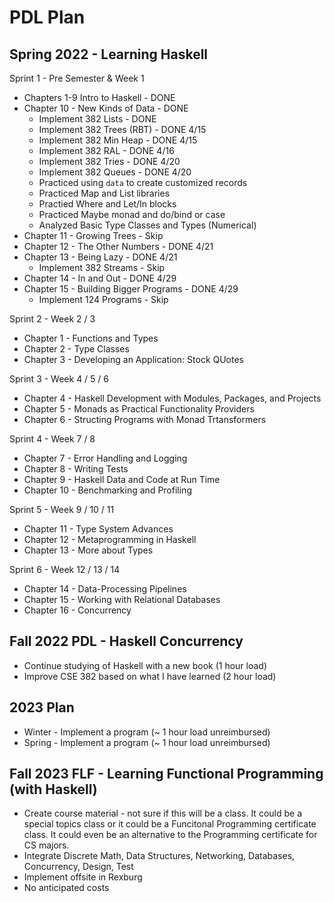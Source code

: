 # PDL Plan


## Spring 2022 - Learning Haskell

Sprint 1 - Pre Semester & Week 1
* Chapters 1-9 Intro to Haskell - DONE
* Chapter 10 - New Kinds of Data - DONE
  * Implement 382 Lists - DONE 
  * Implement 382 Trees (RBT) - DONE 4/15
  * Implement 382 Min Heap - DONE 4/15
  * Implement 382 RAL - DONE 4/16
  * Implement 382 Tries - DONE 4/20
  * Implement 382 Queues - DONE 4/20
  * Practiced using `data` to create customized records
  * Practiced Map and List libraries
  * Practied Where and Let/In blocks
  * Practiced Maybe monad and do/bind or case
  * Analyzed Basic Type Classes and Types (Numerical)
* Chapter 11 - Growing Trees - Skip
* Chapter 12 - The Other Numbers - DONE 4/21
* Chapter 13 - Being Lazy - DONE 4/21
  * Implement 382 Streams - Skip
* Chapter 14 - In and Out - DONE 4/29
* Chapter 15 - Building Bigger Programs - DONE 4/29
  * Implement 124 Programs - Skip

Sprint 2 - Week 2 / 3
* Chapter 1 - Functions and Types
* Chapter 2 - Type Classes
* Chapter 3 - Developing an Application: Stock QUotes
  
Sprint 3 - Week 4 / 5 / 6
* Chapter 4 - Haskell Development with Modules, Packages, and Projects
* Chapter 5 - Monads as Practical Functionality Providers
* Chapter 6 - Structing Programs with Monad Trtansformers

Sprint 4 - Week 7 / 8
* Chapter 7 - Error Handling and Logging
* Chapter 8 - Writing Tests
* Chapter 9 - Haskell Data and Code at Run Time
* Chapter 10 - Benchmarking and Profiling

Sprint 5 - Week 9 / 10 / 11
* Chapter 11 - Type System Advances
* Chapter 12 - Metaprogramming in Haskell
* Chapter 13 - More about Types

Sprint 6 - Week 12 / 13 / 14
* Chapter 14 - Data-Processing Pipelines
* Chapter 15 - Working with Relational Databases
* Chapter 16 - Concurrency

## Fall 2022 PDL - Haskell Concurrency

* Continue studying of Haskell with a new book (1 hour load)
* Improve CSE 382 based on what I have learned (2 hour load)

## 2023 Plan

* Winter - Implement a program (~ 1 hour load unreimbursed)
* Spring - Implement a program (~ 1 hour load unreimbursed)

## Fall 2023 FLF - Learning Functional Programming (with Haskell)

* Create course material - not sure if this will be a class.  It could be a special topics class or it could be a Funcitonal Programming certificate class. It could even be an alternative to the Programming certificate for CS majors.
* Integrate Discrete Math, Data Structures, Networking, Databases, Concurrency, Design, Test
* Implement offsite in Rexburg
* No anticipated costs
